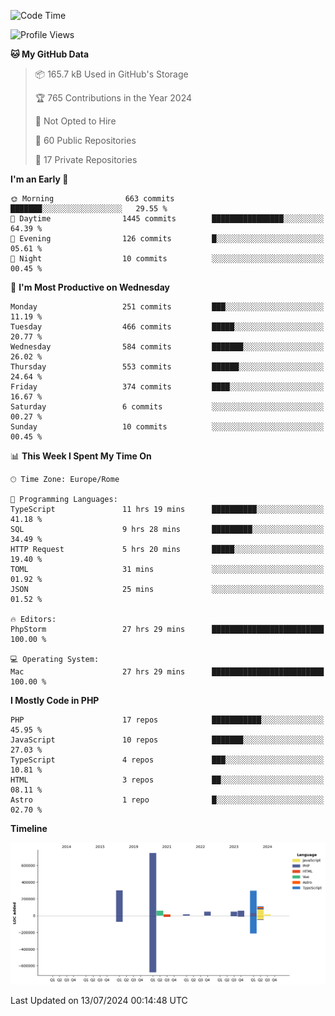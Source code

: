<!--START_SECTION:waka-->
![Code Time](http://img.shields.io/badge/Code%20Time-5%2C167%20hrs%2017%20mins-blue)

![Profile Views](http://img.shields.io/badge/Profile%20Views-0-blue)

**🐱 My GitHub Data** 

> 📦 165.7 kB Used in GitHub's Storage 
 > 
> 🏆 765 Contributions in the Year 2024
 > 
> 🚫 Not Opted to Hire
 > 
> 📜 60 Public Repositories 
 > 
> 🔑 17 Private Repositories 
 > 
**I'm an Early 🐤** 

```text
🌞 Morning                663 commits         ███████░░░░░░░░░░░░░░░░░░   29.55 % 
🌆 Daytime                1445 commits        ████████████████░░░░░░░░░   64.39 % 
🌃 Evening                126 commits         █░░░░░░░░░░░░░░░░░░░░░░░░   05.61 % 
🌙 Night                  10 commits          ░░░░░░░░░░░░░░░░░░░░░░░░░   00.45 % 
```
📅 **I'm Most Productive on Wednesday** 

```text
Monday                   251 commits         ███░░░░░░░░░░░░░░░░░░░░░░   11.19 % 
Tuesday                  466 commits         █████░░░░░░░░░░░░░░░░░░░░   20.77 % 
Wednesday                584 commits         ███████░░░░░░░░░░░░░░░░░░   26.02 % 
Thursday                 553 commits         ██████░░░░░░░░░░░░░░░░░░░   24.64 % 
Friday                   374 commits         ████░░░░░░░░░░░░░░░░░░░░░   16.67 % 
Saturday                 6 commits           ░░░░░░░░░░░░░░░░░░░░░░░░░   00.27 % 
Sunday                   10 commits          ░░░░░░░░░░░░░░░░░░░░░░░░░   00.45 % 
```


📊 **This Week I Spent My Time On** 

```text
🕑︎ Time Zone: Europe/Rome

💬 Programming Languages: 
TypeScript               11 hrs 19 mins      ██████████░░░░░░░░░░░░░░░   41.18 % 
SQL                      9 hrs 28 mins       █████████░░░░░░░░░░░░░░░░   34.49 % 
HTTP Request             5 hrs 20 mins       █████░░░░░░░░░░░░░░░░░░░░   19.40 % 
TOML                     31 mins             ░░░░░░░░░░░░░░░░░░░░░░░░░   01.92 % 
JSON                     25 mins             ░░░░░░░░░░░░░░░░░░░░░░░░░   01.52 % 

🔥 Editors: 
PhpStorm                 27 hrs 29 mins      █████████████████████████   100.00 % 

💻 Operating System: 
Mac                      27 hrs 29 mins      █████████████████████████   100.00 % 
```

**I Mostly Code in PHP** 

```text
PHP                      17 repos            ███████████░░░░░░░░░░░░░░   45.95 % 
JavaScript               10 repos            ███████░░░░░░░░░░░░░░░░░░   27.03 % 
TypeScript               4 repos             ███░░░░░░░░░░░░░░░░░░░░░░   10.81 % 
HTML                     3 repos             ██░░░░░░░░░░░░░░░░░░░░░░░   08.11 % 
Astro                    1 repo              █░░░░░░░░░░░░░░░░░░░░░░░░   02.70 % 
```



**Timeline**

![Lines of Code chart](https://raw.githubusercontent.com/frnwtr/frnwtr/main/assets/bar_graph.png)


 Last Updated on 13/07/2024 00:14:48 UTC
<!--END_SECTION:waka-->